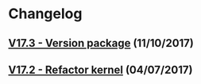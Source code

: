 # Changelog

## [V17.3 - Version package](!3) (11/10/2017)
## [V17.2 - Refactor kernel](!2) (04/07/2017)